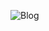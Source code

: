 ![Blog](https://user-images.githubusercontent.com/100283480/158607894-d8201eb9-4282-4417-8156-7de210d21123.png)
